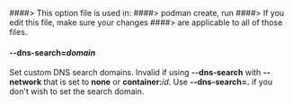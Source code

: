 ####> This option file is used in:
####>   podman create, run
####> If you edit this file, make sure your changes
####> are applicable to all of those files.
#### **--dns-search**=*domain*

Set custom DNS search domains. Invalid if using **--dns-search** with **--network** that is set to **none** or **container:**_id_.
Use **--dns-search=.** if you don't wish to set the search domain.
